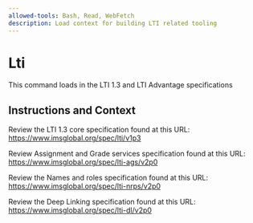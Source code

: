 ```yaml
---
allowed-tools: Bash, Read, WebFetch
description: Load context for building LTI related tooling
---
```


# Lti

This command loads in the LTI 1.3 and LTI Advantage specifications

## Instructions and Context

Review the LTI 1.3 core specification found at this URL:
https://www.imsglobal.org/spec/lti/v1p3

Review Assignment and Grade services specification found at this URL:
https://www.imsglobal.org/spec/lti-ags/v2p0

Review the Names and roles specification found at this URL:
https://www.imsglobal.org/spec/lti-nrps/v2p0

Review the Deep Linking specification found at this URL:
https://www.imsglobal.org/spec/lti-dl/v2p0
